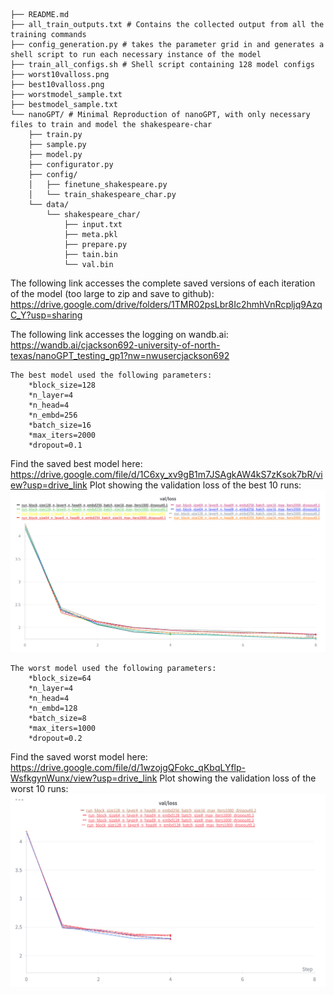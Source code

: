 ```
├── README.md
├── all_train_outputs.txt # Contains the collected output from all the training commands
├── config_generation.py # takes the parameter grid in and generates a shell script to run each necessary instance of the model
├── train_all_configs.sh # Shell script containing 128 model configs
├── worst10valloss.png
├── best10valloss.png
├── worstmodel_sample.txt
├── bestmodel_sample.txt
└── nanoGPT/ # Minimal Reproduction of nanoGPT, with only necessary files to train and model the shakespeare-char
    ├── train.py
    ├── sample.py
    ├── model.py
    ├── configurator.py
    ├── config/
    │   ├── finetune_shakespeare.py
    │   └── train_shakespeare_char.py
    └── data/
        └── shakespeare_char/
            ├── input.txt
            ├── meta.pkl
            ├── prepare.py
            ├── tain.bin
            └── val.bin
```
The following link accesses the complete saved versions of each iteration of the model (too large to zip and save to github): https://drive.google.com/drive/folders/1TMR02psLbr8Ic2hmhVnRcpljq9AzqC_Y?usp=sharing

The following link accesses the logging on wandb.ai: https://wandb.ai/cjackson692-university-of-north-texas/nanoGPT_testing_gp1?nw=nwusercjackson692
```
The best model used the following parameters:
    *block_size=128 
    *n_layer=4
    *n_head=4 
    *n_embd=256 
    *batch_size=16
    *max_iters=2000
    *dropout=0.1
```
Find the saved best model here: https://drive.google.com/file/d/1C6xy_xv9gB1m7JSAgkAW4kS7zKsok7bR/view?usp=drive_link
Plot showing the validation loss of the best 10 runs:
![top 10 validation loss](best10valloss.png)
```
The worst model used the following parameters:
    *block_size=64
    *n_layer=4
    *n_head=4 
    *n_embd=128 
    *batch_size=8
    *max_iters=1000
    *dropout=0.2
```    
Find the saved worst model here: https://drive.google.com/file/d/1wzojgQFokc_qKbqLYflp-WsfkgynWunx/view?usp=drive_link
Plot showing the validation loss of the worst 10 runs:
![bottom 10 validation loss](worst10valloss.png)
